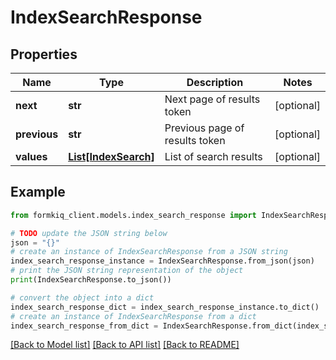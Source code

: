 # IndexSearchResponse


## Properties

Name | Type | Description | Notes
------------ | ------------- | ------------- | -------------
**next** | **str** | Next page of results token | [optional] 
**previous** | **str** | Previous page of results token | [optional] 
**values** | [**List[IndexSearch]**](IndexSearch.md) | List of search results | [optional] 

## Example

```python
from formkiq_client.models.index_search_response import IndexSearchResponse

# TODO update the JSON string below
json = "{}"
# create an instance of IndexSearchResponse from a JSON string
index_search_response_instance = IndexSearchResponse.from_json(json)
# print the JSON string representation of the object
print(IndexSearchResponse.to_json())

# convert the object into a dict
index_search_response_dict = index_search_response_instance.to_dict()
# create an instance of IndexSearchResponse from a dict
index_search_response_from_dict = IndexSearchResponse.from_dict(index_search_response_dict)
```
[[Back to Model list]](../README.md#documentation-for-models) [[Back to API list]](../README.md#documentation-for-api-endpoints) [[Back to README]](../README.md)


